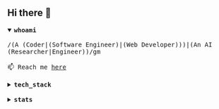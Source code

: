 ## Hi there 👋

<details open>
<summary><samp><strong>whoami</strong></samp></summary>

</br>
<samp>
/(A (Coder|(Software Engineer)|(Web Developer)))|(An AI (Researcher|Engineer))/gm
</samp>
</br></br>
<samp>
📫 Reach me <a href="https://github.com/ndtho8205/ndtho8205/issues">here</a>
</samp>
</details>

</br>

<details>
<summary><samp><strong>tech_stack</strong></samp></summary>

</br>

![OS](https://img.shields.io/badge/OS-Manjaro-success?style=for-the-badge&logo=manjaro&logoColor=white)
![Editor](https://img.shields.io/badge/Editor-Vim-success?style=for-the-badge&logo=vim&logoColor=white)
![Shell](https://img.shields.io/badge/Shell-Zsh-success?style=for-the-badge&logo=gnu-bash&logoColor=white)

![TensorFlow](https://img.shields.io/badge/-TensorFlow-16A34A?style=for-the-badge&logo=tensorflow&logoColor=white)
![Keras](https://img.shields.io/badge/-Keras-16A34A?style=for-the-badge&logo=keras&logoColor=white)
![PyTorch](https://img.shields.io/badge/-PyTorch-16A34A?style=for-the-badge&logo=pytorch&logoColor=white)

![Docker](https://img.shields.io/badge/-Docker-16A34A?style=for-the-badge&logo=docker&logoColor=white)
![Grafana](https://img.shields.io/badge/-Grafana-16A34A?style=for-the-badge&logo=grafana&logoColor=white)
![Prometheus](https://img.shields.io/badge/-Prometheus-16A34A?style=for-the-badge&logo=prometheus&logoColor=white)
![Git](https://img.shields.io/badge/-Git-16A34A?style=for-the-badge&logo=git&logoColor=white)

![HTML5](https://img.shields.io/badge/-HTML5-16A34A?style=for-the-badge&logo=html5&logoColor=white)
![CSS3](https://img.shields.io/badge/-CSS3-16A34A?style=for-the-badge&logo=css3&logoColor=white)
![Sass](https://img.shields.io/badge/-Sass-16A34A?style=for-the-badge&logo=sass&logoColor=white)
![JavaScript](https://img.shields.io/badge/-JavaScript-16A34A?style=for-the-badge&logo=javascript&logoColor=white)
![TypeScript](https://img.shields.io/badge/-TypeScript-16A34A?style=for-the-badge&logo=typescript&logoColor=white)
![Vue.js](https://img.shields.io/badge/-Vue.js-16A34A?style=for-the-badge&logo=vue.js&logoColor=white)
![React](https://img.shields.io/badge/-React-16A34A?style=for-the-badge&logo=react&logoColor=white)
![TailwindCss](https://img.shields.io/badge/-TailwindCss-16A34A?style=for-the-badge&logo=tailwind-css&logoColor=white)

![Node.js](https://img.shields.io/badge/-Node.js-16A34A?style=for-the-badge&logo=node.js&logoColor=white)

![PostgreSQL](https://img.shields.io/badge/-PostgreSQL-16A34A?style=for-the-badge&logo=postgresql&logoColor=white)
![MySQL](https://img.shields.io/badge/-MySQL-16A34A?style=for-the-badge&logo=mysql&logoColor=white)

![Python](https://img.shields.io/badge/-Python-16A34A?style=for-the-badge&logo=python&logoColor=white)
![C++](https://img.shields.io/badge/-C%2B%2B-16A34A?style=for-the-badge&logo=c%2B%2B&logoColor=white)
![Rust](https://img.shields.io/badge/-Rust-16A34A?style=for-the-badge&logo=rust&logoColor=white)
![Go](https://img.shields.io/badge/-Go-16A34A?style=for-the-badge&logo=Go&logoColor=white)
![Java](https://img.shields.io/badge/-Java-16A34A?style=for-the-badge&logo=java&logoColor=white)
![Kotlin](https://img.shields.io/badge/-Kotlin-16A34A?style=for-the-badge&logo=kotlin&logoColor=white)

</details>

</br>

<details>
<summary><samp><strong>stats</strong></samp></summary>

<p>
<img
  alt="GitHub Stats"
  align="top"
  src="https://ndtho8205-github-stats.vercel.app/api?username=ndtho8205&count_private=true&show_icons=true&custom_title=GitHub+Stats&hide_border=true&title_color=16A34A&icon_color=10B981&text_color=374151"
  />
<img
  alt="Most Used Languages"
  align="top"
  src="https://ndtho8205-github-stats.vercel.app/api/top-langs/?username=ndtho8205&langs_count=10&hide=Fortran,CMake,C&layout=compact&hide_border=true&title_color=16A34A&text_color=374151"
  />
<img
  alt="Wakatime Week Stats"
  align="top"
  src="https://ndtho8205-github-stats.vercel.app/api/wakatime?username=ndtho8205&layout=compact&hide_border=true&title_color=16A34A&text_color=374151&v=2"
  />
</p>

</details>
